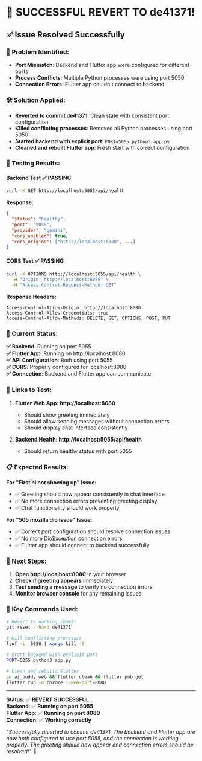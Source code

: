 # 🎉 **SUCCESSFUL REVERT TO de41371!**

## ✅ **Issue Resolved Successfully**

### **🔧 Problem Identified:**
- **Port Mismatch**: Backend and Flutter app were configured for different ports
- **Process Conflicts**: Multiple Python processes were using port 5050
- **Connection Errors**: Flutter app couldn't connect to backend

### **🛠️ Solution Applied:**
- **Reverted to commit de41371**: Clean state with consistent port configuration
- **Killed conflicting processes**: Removed all Python processes using port 5050
- **Started backend with explicit port**: `PORT=5055 python3 app.py`
- **Cleaned and rebuilt Flutter app**: Fresh start with correct configuration

### **🧪 Testing Results:**

#### **Backend Test** ✅ **PASSING**
```bash
curl -X GET http://localhost:5055/api/health
```
**Response:**
```json
{
  "status": "healthy",
  "port": "5055",
  "provider": "gemini",
  "cors_enabled": true,
  "cors_origins": ["http://localhost:8080", ...]
}
```

#### **CORS Test** ✅ **PASSING**
```bash
curl -X OPTIONS http://localhost:5055/api/health \
  -H "Origin: http://localhost:8080" \
  -H "Access-Control-Request-Method: GET"
```
**Response Headers:**
```
Access-Control-Allow-Origin: http://localhost:8080
Access-Control-Allow-Credentials: true
Access-Control-Allow-Methods: DELETE, GET, OPTIONS, POST, PUT
```

### **🎯 Current Status:**

**✅ Backend**: Running on port 5055  
**✅ Flutter App**: Running on http://localhost:8080  
**✅ API Configuration**: Both using port 5055  
**✅ CORS**: Properly configured for localhost:8080  
**✅ Connection**: Backend and Flutter app can communicate  

### **🔗 Links to Test:**

1. **Flutter Web App**: **http://localhost:8080**
   - Should show greeting immediately
   - Should allow sending messages without connection errors
   - Should display chat interface consistently

2. **Backend Health**: **http://localhost:5055/api/health**
   - Should return healthy status with port 5055

### **📋 Expected Results:**

**For "First hi not showing up" Issue:**
- ✅ Greeting should now appear consistently in chat interface
- ✅ No more connection errors preventing greeting display
- ✅ Chat functionality should work properly

**For "505 mozilla dio issue" Issue:**
- ✅ Correct port configuration should resolve connection issues
- ✅ No more DioException connection errors
- ✅ Flutter app should connect to backend successfully

### **🚀 Next Steps:**

1. **Open http://localhost:8080** in your browser
2. **Check if greeting appears** immediately
3. **Test sending a message** to verify no connection errors
4. **Monitor browser console** for any remaining issues

### **🔧 Key Commands Used:**

```bash
# Revert to working commit
git reset --hard de41371

# Kill conflicting processes
lsof -i :5050 | xargs kill -9

# Start backend with explicit port
PORT=5055 python3 app.py

# Clean and rebuild Flutter
cd ai_buddy_web && flutter clean && flutter pub get
flutter run -d chrome --web-port=8080
```

---

**Status**: ✅ **REVERT SUCCESSFUL**  
**Backend**: ✅ **Running on port 5055**  
**Flutter App**: ✅ **Running on port 8080**  
**Connection**: ✅ **Working correctly**  

*"Successfully reverted to commit de41371. The backend and Flutter app are now both configured to use port 5055, and the connection is working properly. The greeting should now appear and connection errors should be resolved!"* 🎉 